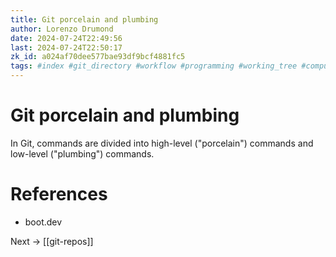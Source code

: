 ```yaml
---
title: Git porcelain and plumbing
author: Lorenzo Drumond
date: 2024-07-24T22:49:56
last: 2024-07-24T22:50:17
zk_id: a024af70dee577bae93df9bcf4881fc5
tags: #index #git_directory #workflow #programming #working_tree #computer_science #github #git #states #primeagen
---
```



# Git porcelain and plumbing

In Git, commands are divided into high-level ("porcelain")
commands and low-level ("plumbing") commands.

# References

- boot.dev

Next -> [[git-repos]]
